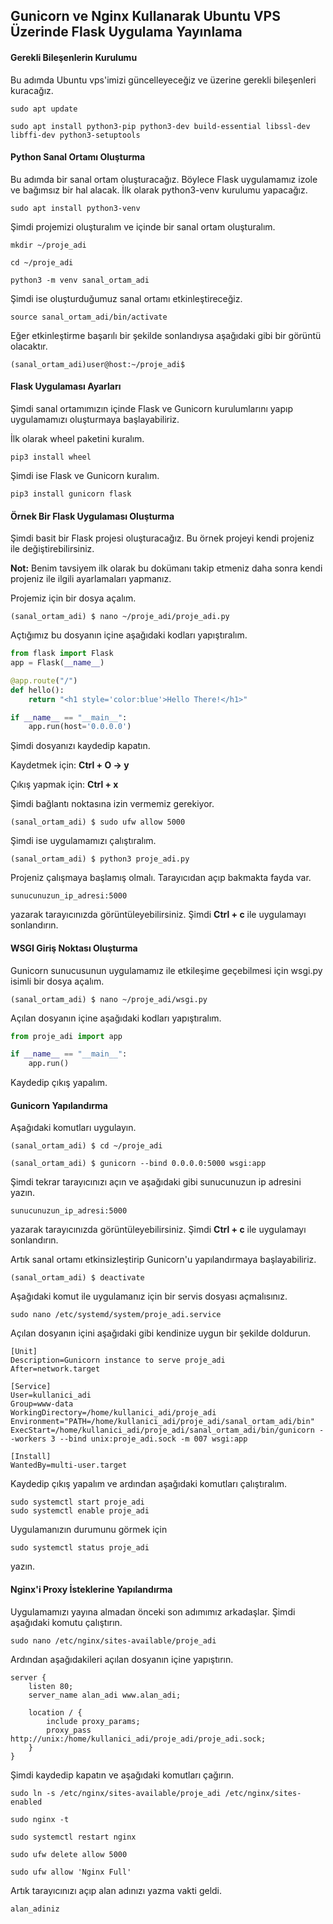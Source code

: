 ## Gunicorn ve Nginx Kullanarak Ubuntu VPS Üzerinde Flask Uygulama Yayınlama

#### Gerekli Bileşenlerin Kurulumu

Bu adımda Ubuntu vps'imizi güncelleyeceğiz ve üzerine gerekli bileşenleri kuracağız. 

```
sudo apt update

sudo apt install python3-pip python3-dev build-essential libssl-dev libffi-dev python3-setuptools
```

#### Python Sanal Ortamı Oluşturma

Bu adımda bir sanal ortam oluşturacağız. Böylece Flask uygulamamız izole ve bağımsız bir hal alacak. İlk olarak python3-venv kurulumu yapacağız.

```
sudo apt install python3-venv
```

Şimdi projemizi oluşturalım ve içinde bir sanal ortam oluşturalım.

```
mkdir ~/proje_adi

cd ~/proje_adi

python3 -m venv sanal_ortam_adi
```

Şimdi ise oluşturduğumuz sanal ortamı etkinleştireceğiz.

```
source sanal_ortam_adi/bin/activate
```

Eğer etkinleştirme başarılı bir şekilde sonlandıysa aşağıdaki gibi bir görüntü olacaktır.

```
(sanal_ortam_adi)user@host:~/proje_adi$
```

#### Flask Uygulaması Ayarları

Şimdi sanal ortamımızın içinde Flask ve Gunicorn kurulumlarını yapıp uygulamamızı oluşturmaya başlayabiliriz.

İlk olarak wheel paketini kuralım.

```
pip3 install wheel
```

Şimdi ise Flask ve Gunicorn kuralım.

```
pip3 install gunicorn flask
```

#### Örnek Bir Flask Uygulaması Oluşturma

Şimdi basit bir Flask projesi oluşturacağız. Bu örnek projeyi kendi projeniz ile değiştirebilirsiniz. 

**Not:** Benim tavsiyem ilk olarak bu dokümanı takip etmeniz daha sonra kendi projeniz ile ilgili ayarlamaları yapmanız.

Projemiz için bir dosya açalım.

```
(sanal_ortam_adi) $ nano ~/proje_adi/proje_adi.py
```

Açtığımız bu dosyanın içine aşağıdaki kodları yapıştıralım.

```Python
from flask import Flask
app = Flask(__name__)

@app.route("/")
def hello():
    return "<h1 style='color:blue'>Hello There!</h1>"

if __name__ == "__main__":
    app.run(host='0.0.0.0')
```

Şimdi dosyanızı kaydedip kapatın. 

Kaydetmek için: **Ctrl + O -> y**

Çıkış yapmak için: **Ctrl + x**

Şimdi bağlantı noktasına izin vermemiz gerekiyor.

```
(sanal_ortam_adi) $ sudo ufw allow 5000
```

Şimdi ise uygulamamızı çalıştıralım.

```
(sanal_ortam_adi) $ python3 proje_adi.py
```

Projeniz çalışmaya başlamış olmalı. Tarayıcıdan açıp bakmakta fayda var.

```
sunucunuzun_ip_adresi:5000
```

yazarak tarayıcınızda görüntüleyebilirsiniz. Şimdi **Ctrl + c** ile uygulamayı sonlandırın.

#### WSGI Giriş Noktası Oluşturma

Gunicorn sunucusunun uygulamamız ile etkileşime geçebilmesi için wsgi.py isimli bir dosya açalım.

```
(sanal_ortam_adi) $ nano ~/proje_adi/wsgi.py
```

Açılan dosyanın içine aşağıdaki kodları yapıştıralım.

```Python
from proje_adi import app

if __name__ == "__main__":
    app.run()
```

 Kaydedip çıkış yapalım.

#### Gunicorn Yapılandırma

Aşağıdaki komutları uygulayın.

```
(sanal_ortam_adi) $ cd ~/proje_adi

(sanal_ortam_adi) $ gunicorn --bind 0.0.0.0:5000 wsgi:app
```

Şimdi tekrar tarayıcınızı açın ve aşağıdaki gibi sunucunuzun ip adresini yazın.

```
sunucunuzun_ip_adresi:5000
```

yazarak tarayıcınızda görüntüleyebilirsiniz. Şimdi **Ctrl + c** ile uygulamayı sonlandırın.

Artık sanal ortamı etkinsizleştirip Gunicorn'u yapılandırmaya başlayabiliriz.

```
(sanal_ortam_adi) $ deactivate
```

Aşağıdaki komut ile uygulamanız için bir servis dosyası açmalısınız.

```
sudo nano /etc/systemd/system/proje_adi.service
```

Açılan dosyanın içini aşağıdaki gibi kendinize uygun bir şekilde doldurun.

```
[Unit]
Description=Gunicorn instance to serve proje_adi
After=network.target

[Service]
User=kullanici_adi
Group=www-data
WorkingDirectory=/home/kullanici_adi/proje_adi
Environment="PATH=/home/kullanici_adi/proje_adi/sanal_ortam_adi/bin"
ExecStart=/home/kullanici_adi/proje_adi/sanal_ortam_adi/bin/gunicorn --workers 3 --bind unix:proje_adi.sock -m 007 wsgi:app

[Install]
WantedBy=multi-user.target
```

Kaydedip çıkış yapalım ve ardından aşağıdaki komutları çalıştıralım.

```
sudo systemctl start proje_adi
sudo systemctl enable proje_adi
```

Uygulamanızın durumunu görmek için

```
sudo systemctl status proje_adi
```

yazın. 

#### Nginx'i Proxy İsteklerine Yapılandırma

Uygulamamızı yayına almadan önceki son adımımız arkadaşlar. Şimdi aşağıdaki komutu çalıştırın.

```
sudo nano /etc/nginx/sites-available/proje_adi
```

Ardından aşağıdakileri açılan dosyanın içine yapıştırın.

```
server {
    listen 80;
    server_name alan_adi www.alan_adi;

    location / {
        include proxy_params;
        proxy_pass http://unix:/home/kullanici_adi/proje_adi/proje_adi.sock;
    }
}
```

Şimdi kaydedip kapatın ve aşağıdaki komutları çağırın.

```
sudo ln -s /etc/nginx/sites-available/proje_adi /etc/nginx/sites-enabled

sudo nginx -t

sudo systemctl restart nginx

sudo ufw delete allow 5000

sudo ufw allow 'Nginx Full'
```

Artık tarayıcınızı açıp alan adınızı yazma vakti geldi. 

```
alan_adiniz
```
















